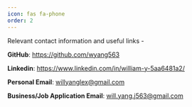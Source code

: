```yaml
---
icon: fas fa-phone
order: 2
---
```


Relevant contact information and useful links - 

**GitHub**: <https://github.com/wyang563>

**Linkedin**: <https://www.linkedin.com/in/william-y-5aa6481a2/>

**Personal Email**: willyanglex@gmail.com

**Business/Job Application Email**: will.yang.j563@gmail.com

